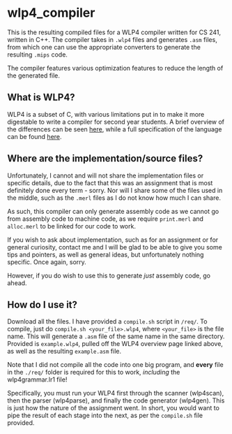 # wlp4_compiler

This is the resulting compiled files for a WLP4 compiler written for CS 241, written in C++.  The compiler takes in ``.wlp4`` files and generates ``.asm`` files, from which one can use the appropriate converters to generate the resulting ``.mips`` code.

The compiler features various optimization features to reduce the length of the generated file.

## What is WLP4?
WLP4 is a subset of C, with various limitations put in to make it more digestable to write a compiler for second year students.  A brief overview of the differences can be seen [here](https://www.student.cs.uwaterloo.ca/~cs241/wlp4/WLP4tutorial.html), while a full specification of the language can be found [here](https://www.student.cs.uwaterloo.ca/~cs241/wlp4/WLP4.html).

## Where are the implementation/source files?  
Unfortunately, I cannot and will not share the implementation files or specific details, due to the fact that this was an assignment that is most definitely done every term - sorry.  Nor will I share some of the files used in the middle, such as the ``.merl`` files as I do not know how much I can share.

As such, this compiler can only generate assembly code as we cannot go from assembly code to machine code, as we require ``print.merl`` and ``alloc.merl`` to be linked for our code to work.

If you wish to ask about implementation, such as for an assignment or for general curiosity, contact me and I will be glad to be able to give you some tips and pointers, as well as general ideas, but unfortunately nothing specific.  Once again, sorry.

However, if you do wish to use this to generate *just* assembly code, go ahead.

## How do I use it?

Download all the files.  I have provided a ``compile.sh`` script in ``/req/``.  To compile, just do ``compile.sh <your_file>.wlp4``, where ``<your_file>`` is the file name.  This will generate a ``.asm`` file of the same name in the same directory.  Provided is ``example.wlp4``, pulled off the WLP4 overview page linked above, as well as the resulting ``example.asm`` file.

Note that I did not compile all the code into one big program, and **every** file in the ``./req/`` folder is required for this to work, *including* the wlp4grammar.lr1 file!  

Specifically, you must run your WLP4 first through the scanner (wlp4scan), then the parser (wlp4parse), and finally the code generator (wlp4gen).  This is just how the nature of the assignment went.  In short, you would want to pipe the result of each stage into the next, as per the ``compile.sh`` file provided. 

